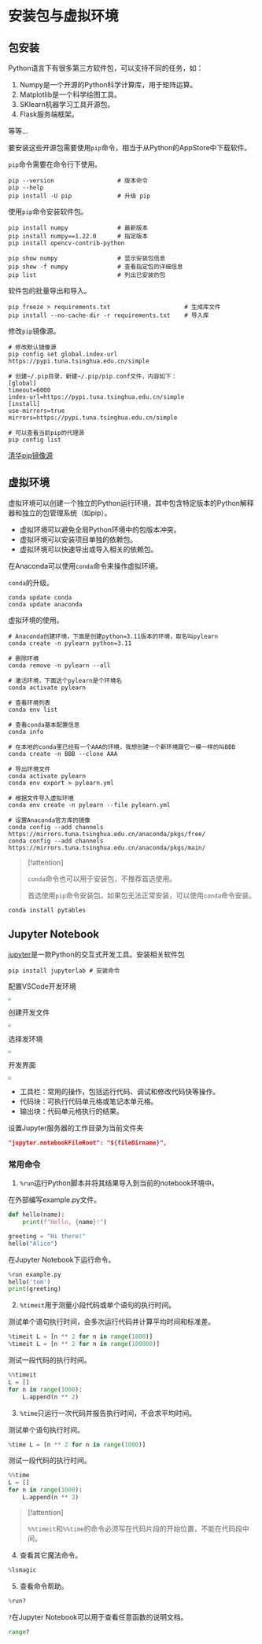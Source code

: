 # 安装包与虚拟环境

## 包安装

Python语言下有很多第三方软件包，可以支持不同的任务，如：

1. Numpy是一个开源的Python科学计算库，用于矩阵运算。
1. Matplotlib是一个科学绘图工具。
1. SKlearn机器学习工具开源包。
1. Flask服务端框架。

等等…

要安装这些开源包需要使用`pip`命令，相当于从Python的AppStore中下载软件。

`pip`命令需要在命令行下使用。

```shell
pip --version                  # 版本命令
pip --help
pip install -U pip             # 升级 pip
```

使用`pip`命令安装软件包。

```shell
pip install numpy              # 最新版本
pip install numpy==1.22.0      # 指定版本
pip install opencv-contrib-python

pip show numpy                 # 显示安装包信息
pip show -f numpy              # 查看指定包的详细信息
pip list                       # 列出已安装的包
```

软件包的批量导出和导入。

```shell
pip freeze > requirements.txt                     # 生成库文件
pip install --no-cache-dir -r requirements.txt    # 导入库
```

修改`pip`镜像源。

```shell
# 修改默认镜像源
pip config set global.index-url https://pypi.tuna.tsinghua.edu.cn/simple

# 创建~/.pip目录，新建~/.pip/pip.conf文件，内容如下：
[global]
timeout=6000
index-url=https://pypi.tuna.tsinghua.edu.cn/simple
[install]
use-mirrors=true 
mirrors=https://pypi.tuna.tsinghua.edu.cn/simple

# 可以查看当前pip的代理源
pip config list
```

[清华pip镜像源](https://mirrors.tuna.tsinghua.edu.cn/help/pypi/)

## 虚拟环境

虚拟环境可以创建一个独立的Python运行环境，其中包含特定版本的Python解释器和独立的包管理系统（如pip）。

* 虚拟环境可以避免全局Python环境中的包版本冲突。
* 虚拟环境可以安装项目单独的依赖包。
* 虚拟环境可以快速导出或导入相关的依赖包。

在Anaconda可以使用`conda`命令来操作虚拟环境。

`conda`的升级。

```shell
conda update conda      
conda update anaconda
```

虚拟环境的使用。

```shell
# Anaconda创建环境，下面是创建python=3.11版本的环境，取名叫pylearn
conda create -n pylearn python=3.11

# 删除环境
conda remove -n pylearn --all

# 激活环境，下面这个pylearn是个环境名
conda activate pylearn

# 查看环境列表
conda env list

# 查看conda基本配置信息
conda info

# 在本地的conda里已经有一个AAA的环境，我想创建一个新环境跟它一模一样的叫BBB
conda create -n BBB --clone AAA

# 导出环境文件
conda activate pylearn
conda env export > pylearn.yml

# 根据文件导入虚拟环境
conda env create -n pylearn --file pylearn.yml

# 设置Anaconda官方库的镜像
conda config --add channels https://mirrors.tuna.tsinghua.edu.cn/anaconda/pkgs/free/
conda config --add channels https://mirrors.tuna.tsinghua.edu.cn/anaconda/pkgs/main/
```

> [!attention]
>
> `conda`命令也可以用于安装包，不推荐首选使用。
>
> 首选使用`pip`命令安装包，如果包无法正常安装，可以使用`conda`命令安装。

```shell
conda install pytables
```

## Jupyter Notebook

[jupyter](https://jupyter.org/)是一款Python的交互式开发工具。安装相关软件包

```shell
pip install jupyterlab # 安装命令
```

配置VSCode开发环境

<img src="https://raw.githubusercontent.com/hughxusu/lesson-py/develop/images/base/Xnip2025-04-24_15-34-14.jpg" style="zoom:35%;" />

创建开发文件

<img src="https://raw.githubusercontent.com/hughxusu/lesson-py/develop/images/base/Xnip2025-04-24_15-42-21.jpg" style="zoom:35%;" />

选择发环境

<img src="https://raw.githubusercontent.com/hughxusu/lesson-py/develop/images/base/Xnip2025-04-24_15-50-29.jpg" style="zoom:35%;" />

开发界面

<img src="https://raw.githubusercontent.com/hughxusu/lesson-py/develop/images/base/Xnip2025-04-24_15-54-33.jpg" style="zoom:35%;" />

* 工具栏：常用的操作，包括运行代码、调试和修改代码快等操作。
* 代码块：可执行代码单元格或笔记本单元格。
* 输出块：代码单元格执行的结果。

设置Jupyter服务器的工作目录为当前文件夹

```json
"jupyter.notebookFileRoot": "${fileDirname}",
```

### 常用命令

1. `%run`运行Python脚本并将其结果导入到当前的notebook环境中。

在外部编写example.py文件。

```python
def hello(name):
    print(f"Hello, {name}!")

greeting = "Hi there!"
hello("Alice")
```

在Jupyter Notebook下运行命令。

```python
%run example.py
hello('tom')
print(greeting)
```

2. `%timeit`用于测量小段代码或单个语句的执行时间。

测试单个语句执行时间，会多次运行代码并计算平均时间和标准差。

```python
%timeit L = [n ** 2 for n in range(1000)]
%timeit L = [n ** 2 for n in range(100000)]
```

测试一段代码的执行时间。

```python
%%timeit
L = []
for n in range(1000):
    L.append(n ** 2)
```

3. `%time`只运行一次代码并报告执行时间，不会求平均时间。

测试单个语句执行时间。

```python
%time L = [n ** 2 for n in range(1000)]
```

测试一段代码的执行时间。

```python
%%time
L = []
for n in range(1000):
    L.append(n ** 2)
```

> [!attention]
>
> `%%timeit`和`%%time`的命令必须写在代码片段的开始位置，不能在代码段中间。

4. 查看其它魔法命令。

```python
%lsmagic
```

5. 查看命令帮助。

```python
%run?
```

`?`在Jupyter Notebook可以用于查看任意函数的说明文档。

```python
range?
```

